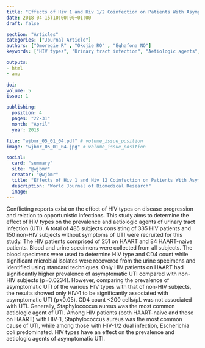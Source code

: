 ```yaml
---
title: "Effects of Hiv 1 and Hiv 1/2 Coinfection on Patients With Asymptomatic Urinary Tract Infection Attending Hiv Clinics in Benin City Nigeria"
date: 2018-04-15T10:00:00+01:00
draft: false

section: "Articles"
categories: ["Journal Article"]
authors: ["Omoregie R" , "Okojie RO" , "Eghafona NO"]
keywords: ["HIV types", "Urinary tract infection", "Aetiologic agents", "Benin City"]

outputs: 
- html
- amp

doi:
volume: 5
issue: 1

publishing:
  position: 4
  pages: "22-31"
  month: "April"
  year: 2018

file: "wjbmr_05_01_04.pdf" # volume_issue_position
image: "wjbmr_05_01_04.jpg" # volume_issue_position

social:
  card: "summary"
  site: "@wjbmr"
  creator: "@wjbmr"
  title: "Effects of Hiv 1 and Hiv 12 Coinfection on Patients With Asymptomatic Urinary Tract Infection Attending Hiv Clinics in Benin City Nigeria"
  description: "World Journal of Biomedical Research"
  image:
---
```

Conflicting reports exist on the effect of HIV types on disease progression and relation to opportunistic
infections. This study aims to determine the effect of HIV types on the prevalence and aetiologic agents of
urinary tract infection (UTI). A total of 485 subjects consisting of 335 HIV patients and 150 non-HIV subjects
without symptoms of UTI were recruited for this study. The HIV patients comprised of 251 on HAART and 84
HAART-naive patients. Blood and urine specimens were collected from all subjects. The blood specimens were
used to determine HIV type and CD4 count while significant microbial isolates were recovered from the urine
specimens and identified using standard techniques. Only HIV patients on HAART had significantly higher
prevalence of asymptomatic UTI compared with non-HIV subjects (p=0.0234). However, comparing the
prevalence of asymptomatic UTI of the various HIV types with that of non-HIV subjects, the results showed
only HIV-1 to be significantly associated with asymptomatic UTI (p<0.05). CD4 count <200 cells/µL was not
associated with UTI. Generally, Staphylococcus aureus was the most common aetiologic agent of UTI. Among
HIV patients (both HAART-naive and those on HAART) with HIV-1, Staphylococcus aureus was the most
common cause of UTI, while among those with HIV-1/2 dual infection, Escherichia coli predominated. HIV
types have an effect on the prevalence and aetiologic agents of asymptomatic UTI.